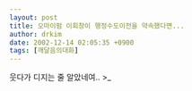 ```yaml
---
layout: post
title: 오마이펌 이회창이 행정수도이전을 약속했다면...
author: drkim
date: 2002-12-14 02:05:35 +0900
tags: [깨달음의대화]
---
```

웃다가 디지는 줄 알았네여.. >_